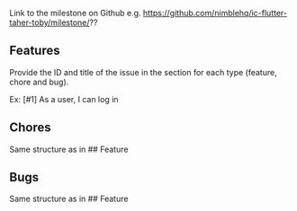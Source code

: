 Link to the milestone on Github e.g. https://github.com/nimblehq/ic-flutter-taher-toby/milestone/??

## Features

Provide the ID and title of the issue in the section for each type (feature, chore and bug).

Ex: [#1] As a user, I can log in

## Chores
Same structure as in  ## Feature

## Bugs
Same structure as in  ## Feature
